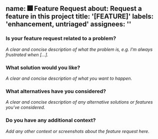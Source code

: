name: 🎆 Feature Request
about: Request a feature in this project
title: '[FEATURE]'
labels: 'enhancement, untriaged'
assignees: ''
---
### Is your feature request related to a problem?
_A clear and concise description of what the problem is, e.g. I'm always frustrated when [...]._

### What solution would you like?
_A clear and concise description of what you want to happen._

### What alternatives have you considered?
_A clear and concise description of any alternative solutions or features you've considered._

### Do you have any additional context?
_Add any other context or screenshots about the feature request here._
